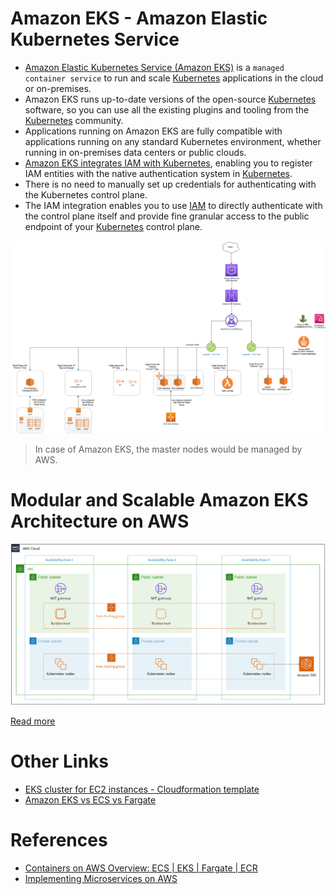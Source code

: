 
# Amazon EKS - Amazon Elastic Kubernetes Service
- [Amazon Elastic Kubernetes Service (Amazon EKS)](https://aws.amazon.com/eks/) is a `managed container service` to run and scale [Kubernetes](../../1_HLDDesignComponents/6_DevOps/Kubernates.md) applications in the cloud or on-premises.
- Amazon EKS runs up-to-date versions of the open-source [Kubernetes](../../1_HLDDesignComponents/6_DevOps/Kubernates.md) software, so you can use all the existing plugins and tooling from the [Kubernetes](../../1_HLDDesignComponents/6_DevOps/Kubernates.md) community. 
- Applications running on Amazon EKS are fully compatible with applications running on any standard Kubernetes environment, whether running in on-premises data centers or public clouds. 
- [Amazon EKS integrates IAM with Kubernetes](../2_SecurityAndIdentityServices/AWSUsers&AccessMgmt/AWSIAM.md), enabling you to register IAM entities with the native authentication system in [Kubernetes](../../1_HLDDesignComponents/6_DevOps/Kubernates.md). 
- There is no need to manually set up credentials for authenticating with the Kubernetes control plane. 
- The IAM integration enables you to use [IAM](../2_SecurityAndIdentityServices/AWSUsers&AccessMgmt/AWSIAM.md) to directly authenticate with the control plane itself and provide fine granular access to the public endpoint of your [Kubernetes](../../1_HLDDesignComponents/6_DevOps/Kubernates.md) control plane.

![img.png](../1_NetworkingAndContentDelivery/ElasticLoadBalancer/assests/AWS_Elastic_Load_Balancer.png)

> In case of Amazon EKS, the master nodes would be managed by AWS.

# Modular and Scalable Amazon EKS Architecture on AWS

![img.png](assests/eks_architecture.png)

[Read more](https://aws.amazon.com/quickstart/architecture/amazon-eks/)

# Other Links
- [EKS cluster for EC2 instances - Cloudformation template](../3_InfraAutomation/AWSCloudFormation/templates/EKS_ECS.yml)
- [Amazon EKS vs ECS vs Fargate](EKSvsECSvsFargate.md)

# References
- [Containers on AWS Overview: ECS | EKS | Fargate | ECR](https://www.youtube.com/watch?v=AYAh6YDXuho)
- [Implementing Microservices on AWS](https://docs.aws.amazon.com/whitepapers/latest/microservices-on-aws/microservices.html)